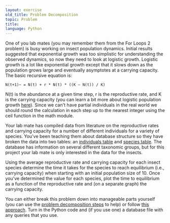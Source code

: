 ```yaml
---
layout: exercise
old_title: Problem Decomposition
topic: Problem
title:
language: Python
---
```


One of you lab mates (you may remember them from the For Loops 2
problem) is busy working on insect population dynamics. Initial results
suggested that exponential growth was too simplistic for understanding
the observed dynamics, so now they need to look at logistic growth.
Logistic growth is a lot like exponential growth except that it slows
down as the population grows large and eventually asymptotes at a
carrying capacity. The basic recursive equation is:

`N(t+1)~ = N(t) + r * N(t) * ((K – N(t)) / K)`

N(t) is the abundance at a given time step, r is the reproductive rate,
and K is the carrying capacity (you can learn a bit more about logistic
population growth
[here](http://en.wikipedia.org/wiki/Logistic_function#In_ecology:_modeling_population_growth)).
Since we can't have partial individuals in the real world we should
round the calculation in each step up to the nearest integer using the
ceil function in the math module.

Your lab mate has compiled data from literature on the reproductive
rates and carrying capacity for a number of different individuals for a
variety of species. You've been teaching them about database structure
so they have broken the data into two tables: an [individuals
table](http://www.programmingforbiologists.org/sites/programmingforbiologists.org/files/individuals_table.csv)
and [species
table](http://www.programmingforbiologists.org/sites/programmingforbiologists.org/files/species_table.csv).
The database has information on several different taxonomic groups, but
for this project your lab mate is only interested in the data for the
insects.

Using the average reproductive rate and carrying capacity for each
insect species determine the time it takes for the species to reach
equilibrium (i.e., carrying capacity) when starting with an initial
population size of 10. Once you've determined the value for each
species, plot the time to equilibrium as a function of the reproductive
rate and (on a separate graph) the carrying capacity.

You can either break this problem down into manageable parts yourself
(you can use the [problem decomposition
steps](http://www.programmingforbiologists.org/problem-decomposition-steps)
to help) or follow [this
approach](http://www.programmingforbiologists.org/problem-decomposition-problem-decomposition).
Turn in the Python code and (if you use one) a database file with any
queries that you use.
